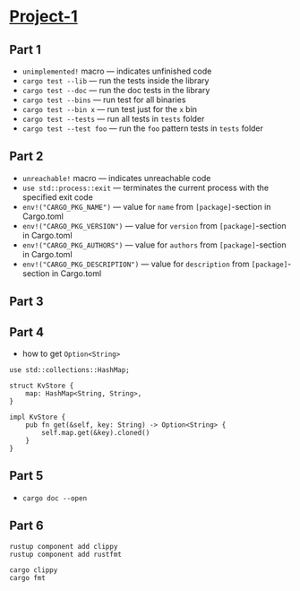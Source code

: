 # [Project-1]

## Part 1

- `unimplemented!` macro &mdash; indicates unfinished code
- `cargo test --lib` &mdash; run the tests inside the library
- `cargo test --doc` &mdash; run the doc tests in the library
- `cargo test --bins` &mdash; run test for all binaries
- `cargo test --bin x` &mdash; run test just for the `x` bin
- `cargo test --tests` &mdash; run all tests in `tests` folder
- `cargo test --test foo` &mdash; run the `foo` pattern tests in `tests` folder

## Part 2

- `unreachable!` macro &mdash; indicates unreachable code
- `use std::process::exit` &mdash; terminates the current process with the specified exit code
- `env!("CARGO_PKG_NAME")` &mdash; value for `name` from `[package]`-section in Cargo.toml
- `env!("CARGO_PKG_VERSION")` &mdash; value for `version` from `[package]`-section in Cargo.toml 
- `env!("CARGO_PKG_AUTHORS")` &mdash; value for `authors` from `[package]`-section in Cargo.toml
- `env!("CARGO_PKG_DESCRIPTION")` &mdash; value for `description` from `[package]`-section in Cargo.toml

## Part 3

## Part 4

- how to get `Option<String>` 

```rust,no_run
use std::collections::HashMap;

struct KvStore {
    map: HashMap<String, String>,
}

impl KvStore {
    pub fn get(&self, key: String) -> Option<String> {
        self.map.get(&key).cloned()
    }
}

```

## Part 5

- `cargo doc --open`

## Part 6

```
rustup component add clippy
rustup component add rustfmt

cargo clippy
cargo fmt
```

<!-- links -->
[Project-1]: https://github.com/pingcap/talent-plan/blob/master/rust/projects/project-1/README.md
